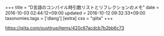 +++
title = "D言語のコンパイル時引数リストとリフレクションのメモ"
date = 2016-10-03 02:44:12+09:00
updated = 2016-10-12 09:32:33+09:00
taxonomies.tags = ['dlang']
[extra]
css = "qiita"
+++

<https://qiita.com/ousttrue/items/420c67acdcb7b2bb6c73>

